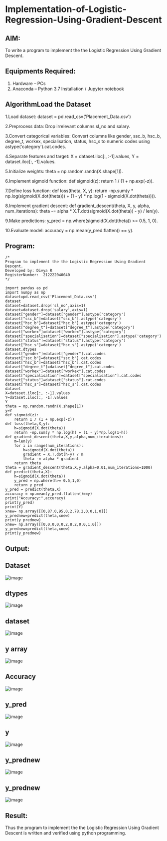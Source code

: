 # Implementation-of-Logistic-Regression-Using-Gradient-Descent

## AIM:
To write a program to implement the the Logistic Regression Using Gradient Descent.

## Equipments Required:
1. Hardware – PCs
2. Anaconda – Python 3.7 Installation / Jupyter notebook

## AlgorithmLoad the Dataset


1.Load dataset: dataset = pd.read_csv('Placement_Data.csv')

2.Preprocess data: Drop irrelevant columns sl_no and salary.

3.Convert categorical variables: Convert columns like gender, ssc_b, hsc_b, degree_t, workex, specialisation, status, hsc_s to numeric codes using astype('category').cat.codes.

4.Separate features and target: X = dataset.iloc[:, :-1].values, Y = dataset.iloc[:, -1].values.

5.Initialize weights: theta = np.random.randn(X.shape[1]).

6.Implement sigmoid function: def sigmoid(z): return 1 / (1 + np.exp(-z)).

7.Define loss function: def loss(theta, X, y): return -np.sum(y * np.log(sigmoid(X.dot(theta))) + (1 - y) * np.log(1 - sigmoid(X.dot(theta)))).

8.Implement gradient descent: def gradient_descent(theta, X, y, alpha, num_iterations): theta -= alpha * X.T.dot(sigmoid(X.dot(theta)) - y) / len(y).

9.Make predictions: y_pred = np.where(sigmoid(X.dot(theta)) >= 0.5, 1, 0).

10.Evaluate model: accuracy = np.mean(y_pred.flatten() == y).







## Program:
```
/*
Program to implement the the Logistic Regression Using Gradient Descent.
Developed by: Divya R
RegisterNumber:  212222040040
*/
```
```
import pandas as pd
import numpy as np
dataset=pd.read_csv('Placement_Data.csv')
dataset
dataset=dataset.drop('sl_no',axis=1)
dataset=dataset.drop('salary',axis=1)
dataset["gender"]=dataset["gender"].astype('category')
dataset["ssc_b"]=dataset["ssc_b"].astype('category')
dataset["hsc_b"]=dataset["hsc_b"].astype('category')
dataset["degree_t"]=dataset["degree_t"].astype('category')
dataset["workex"]=dataset["workex"].astype('category')
dataset["specialisation"]=dataset["specialisation"].astype('category')    
dataset["status"]=dataset["status"].astype('category') 
dataset["hsc_s"]=dataset["hsc_s"].astype('category')
dataset.dtypes
dataset["gender"]=dataset["gender"].cat.codes
dataset["ssc_b"]=dataset["ssc_b"].cat.codes
dataset["hsc_b"]=dataset["hsc_b"].cat.codes
dataset["degree_t"]=dataset["degree_t"].cat.codes
dataset["workex"]=dataset["workex"].cat.codes
dataset["specialisation"]=dataset["specialisation"].cat.codes   
dataset["status"]=dataset["status"].cat.codes
dataset["hsc_s"]=dataset["hsc_s"].cat.codes
dataset
X=dataset.iloc[:, :-1].values
Y=dataset.iloc[:, -1].values
Y
theta = np.random.randn(X.shape[1])
y=Y
def sigmoid(z):
    return 1 / (1 + np.exp(-z))
def loss(theta,X,y):
    h=sigmoid(X.dot(theta))
    return -np.sum(y * np.log(h) + (1 - y)*np.log(1-h))
def gradient_descent(theta,X,y,alpha,num_iterations):
    m=len(y)
    for i in range(num_iterations):
        h=sigmoid(X.dot(theta))
        gradient = X.T.dot(h-y) / m
        theta -= alpha * gradient
    return theta
theta = gradient_descent(theta,X,y,alpha=0.01,num_iterations=1000)
def predict(theta,X):
    h=sigmoid(X.dot(theta))
    y_pred = np.where(h>= 0.5,1,0)
    return y_pred
y_pred = predict(theta,X)
accuracy = np.mean(y_pred.flatten()==y)
print("Accuracy:",accuracy)
print(y_pred)
print(Y)
xnew= np.array([[0,87,0,95,0,2,78,2,0,0,1,0]])
y_prednew=predict(theta,xnew)
print(y_prednew)
xnew= np.array([[0,0,0,0,0,2,8,2,0,0,1,0]])
y_prednew=predict(theta,xnew)
print(y_prednew)

```

## Output:

## Dataset
![image](https://github.com/user-attachments/assets/888d7e62-a3ca-4bc7-8164-86e9f32a6af4)
## dtypes
![image](https://github.com/user-attachments/assets/df7943f5-8ba8-41ae-9fcd-8069e0b4ad15)
## dataset
![image](https://github.com/user-attachments/assets/316affd3-4f4b-48f7-b35b-3d4ab627d0ac)
## y array
![image](https://github.com/user-attachments/assets/7853ca60-aa1d-495b-89f7-e66c9fd16aab)
## Accuracy
![image](https://github.com/user-attachments/assets/26aaa5ee-29b8-43b5-b74e-6bfebffec65e)
## y_pred
![image](https://github.com/user-attachments/assets/169eca79-c656-4e6d-a37b-a17b29cea12f)
## y
![image](https://github.com/user-attachments/assets/46cc78b2-ae55-4457-8117-a0e2201f6f79)
## y_prednew
![image](https://github.com/user-attachments/assets/00ac94c8-150b-4f2b-9ac0-3759a24babfc)
## y_prednew
![image](https://github.com/user-attachments/assets/ec1975d4-3442-4cfe-acb3-1573836b6624)



## Result:
Thus the program to implement the the Logistic Regression Using Gradient Descent is written and verified using python programming.

